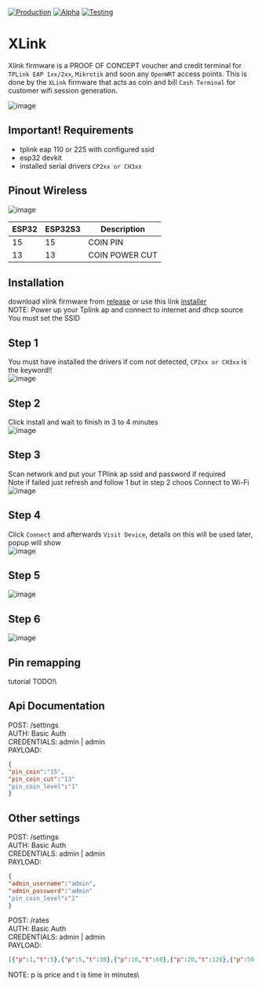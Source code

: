 [![Production](https://img.shields.io/badge/Production%3F-no-red.svg)](https://bitbucket.org/lbesson/ansi-colors) [![Alpha](https://img.shields.io/badge/Alpha%3F-yes-green.svg)](https://GitHub.com/Naereen/StrapDown.js/graphs/commit-activity) [![Testing](https://img.shields.io/badge/Testing%3F-yes-green.svg)](https://GitHub.com/Naereen/StrapDown.js/graphs/commit-activity)

# XLink
Xlink firmware is a  PROOF OF CONCEPT voucher and credit terminal for `TPLink EAP 1xx/2xx`, `Mikrotik` and soon any `OpenWRT` access points.
This is done by the `XLink` firmware that acts as coin and bill `Cash Terminal` for customer wifi session generation.

![image](https://github.com/user-attachments/assets/b11121dd-5844-4771-a13a-6766e4714b3a)



## Important! Requirements
- tplink eap 110 or 225 with configured ssid
- esp32 devkit
- installed serial drivers `CP2xx or CH3xx`

## Pinout Wireless
![image](https://github.com/user-attachments/assets/9cc2a499-ce36-4a10-93ce-48d9b1ec1c7c)

| ESP32  | ESP32S3 | Description |
| - | - | - |
| 15  | 15  | COIN PIN  |
| 13  | 13  | COIN POWER CUT  |

## Installation
download xlink firmware from [release](https://github.com/rjjrbatarao/XLink/releases) or use this link [installer](https://xlnk.xmachinesystems.com/)\
NOTE: Power up your Tplink ap and connect to internet and dhcp source You must set the SSID

## Step 1
You must have installed the drivers if com not detected, `CP2xx or CH3xx` is the keyword!!\
![image](https://github.com/user-attachments/assets/3b80596e-02b3-4977-afda-3c003596b376)

## Step 2
Click install and wait to finish in 3 to 4 minutes\
![image](https://github.com/user-attachments/assets/cb70b19c-50ea-407f-8871-17027ef9da0f)

## Step 3
Scan network and put your TPlink ap ssid and password if required\
Note if failed just refresh and follow 1 but in step 2 choos Connect to Wi-Fi\
![image](https://github.com/user-attachments/assets/bfdfe651-3502-4c68-ae31-b08eaca8646d)

## Step 4
Click `Connect` and afterwards `Visit Device`, details on this will be used later, popup will show\
![image](https://github.com/user-attachments/assets/b473a422-580b-44b4-93e3-03ba5f086a4d)

## Step 5
![image](https://github.com/user-attachments/assets/e533cde0-7f53-4ace-a75e-84bc20582bc6)


## Step 6
![image](https://github.com/user-attachments/assets/14814f20-5cfc-402f-95f9-5dcafbaba664)

## Pin remapping
tutorial TODO!\


## Api Documentation
POST: /settings\
AUTH: Basic Auth\
CREDENTIALS: admin | admin\
PAYLOAD:
```json
{
"pin_coin":"15",
"pin_coin_cut":"13"
"pin_coin_level":"1"
}
```
## Other settings
POST: /settings\
AUTH: Basic Auth\
CREDENTIALS: admin | admin\
PAYLOAD:
```json
{
"admin_username":"admin",
"admin_password":"admin"
"pin_coin_level":"1"
}
```
POST: /rates\
AUTH: Basic Auth\
CREDENTIALS: admin | admin\
PAYLOAD:
```json
[{"p":1,"t":5},{"p":5,"t":30},{"p":10,"t":60},{"p":20,"t":120},{"p":50,"t":300}]
```
NOTE: p is price and t is time in minutes\
